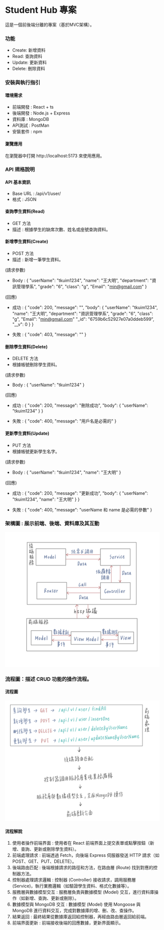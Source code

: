 # Student Hub 專案
這是一個前後端分離的專案（基於MVC架構）。

### 功能
* Create: 新增資料
* Read: 查詢資料
* Update: 更新資料
* Delete: 刪除資料

### 安裝與執行指引
#### 環境需求
* 前端開發 : React + ts
* 後端開發 : Node.js + Express
* 資料庫 : MongoDB
* API測試 : PostMan
* 安裝套件 : npm

#### 瀏覽應用
在瀏覽器中打開 http://localhost:5173 來使用應用。

### API 規格說明
#### API 基本資訊
* Base URL : /api/v1/user/
* 格式 : JSON
#### 查詢學生資料(Read)
* GET 方法
* 描述 : 根據學生的缺席次數、姓名或座號查詢資料。

#### 新增學生資料(Create)
* POST 方法
* 描述 : 新增一筆學生資料。

(請求參數)
* Body :
{
    "userName": "tkuim1234",
    "name": "王大明",
    "department": "資訊管理學系",
    "grade": "6",
    "class": "g",
    "Email": "min@gmail.com"
}

(回應)
* 成功 : 
{
    "code": 200,
    "message": "",
    "body": {
        "userName": "tkuim1234",
        "name": "王大明",
        "department": "資訊管理學系",
        "grade": "6",
        "class": "g",
        "Email": "min@gmail.com"
        "_id": "6759b6c52927e07a0ddeb599",
        "__v": 0
    }
}

* 失敗 : 
{
  "code": 403,
  "message": ""
}

#### 刪除學生資料(Delete)
* DELETE 方法
* 根據帳號刪除學生資料。

(請求參數)
* Body :
{
  "userName": "tkuim1234"
}

(回應)
* 成功 : 
{
  "code": 200,
  "message": "刪除成功",
  "body": {
    "userName": "tkuim1234"
  }
}

* 失敗 : 
{
  "code": 400,
  "message": "用戶名是必需的"
}


#### 更新學生資料(Update)
* PUT 方法
* 根據帳號更新學生名字。

(請求參數)
* Body :
{
  "userName": "tkuim1234",
  "name": "王大明"
}

(回應)
* 成功 : 
{
  "code": 200,
  "message": "更新成功",
  "body": {
    "userName": "tkuim1234",
    "name": "王大明"
  }
}

* 失敗 : 
{
  "code": 400,
  "message": "userName 和 name 是必需的參數"
}

### 架構圖 : 展示前端、後端、資料庫及其互動
![架構圖](image.png)

### 流程圖：描述 CRUD 功能的操作流程。
#### 流程圖
![流程圖](image-1.png)

#### 流程解說
1. 使用者操作前端界面 : 使用者在 React 前端界面上提交表單或點擊按鈕（新增、查詢、更新或刪除學生資料）。
2. 前端處理請求 : 前端透過 Fetch，向後端 Express 伺服器發送 HTTP 請求（如 POST、GET、PUT、DELETE）。
3. 後端路由匹配 : 後端根據請求的路徑和方法，在路由層 (Route) 找到對應的控制器方法。
4. 控制器處理請求邏輯 : 控制器 (Controller) 接收請求，調用服務層 (Service)，執行業務邏輯（如驗證學生資料、格式化數據等）。
5. 服務層與數據模型交互 : 服務層負責與數據模型 (Model) 交互，進行資料庫操作（如新增、查詢、更新或刪除）。
6. 數據模型與 MongoDB 交互 : 數據模型 (Model) 使用 Mongoose 與 MongoDB 進行資料交互，完成對數據庫的增、刪、改、查操作。
7. 結果返回 : 最終結果從數據庫返回給控制器，再經由路由層返回給前端。
8. 前端界面更新 : 前端接收後端的回應數據，更新界面顯示。